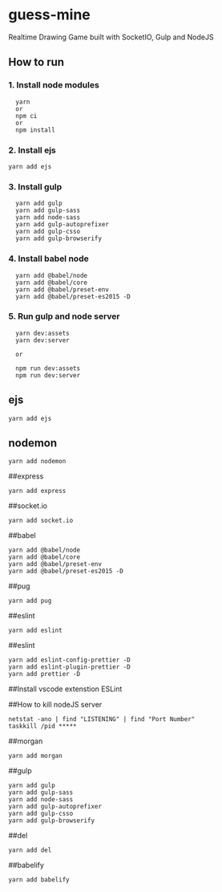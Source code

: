 # guess-mine
Realtime Drawing Game built with SocketIO, Gulp and NodeJS

## How to run
### 1. Install node modules
```
  yarn 
  or
  npm ci
  or
  npm install
```
### 2. Install ejs
```
yarn add ejs
```

### 3. Install gulp
```
  yarn add gulp
  yarn add gulp-sass
  yarn add node-sass
  yarn add gulp-autoprefixer
  yarn add gulp-csso
  yarn add gulp-browserify
```
### 4. Install babel node
```
  yarn add @babel/node
  yarn add @babel/core
  yarn add @babel/preset-env
  yarn add @babel/preset-es2015 -D
```
### 5. Run gulp and node server
```
  yarn dev:assets
  yarn dev:server

  or

  npm run dev:assets
  npm run dev:server
```

## ejs
```
yarn add ejs
```

## nodemon
```
yarn add nodemon
```

##express
```
yarn add express
```

##socket.io
```
yarn add socket.io
```

##babel
```
yarn add @babel/node
yarn add @babel/core
yarn add @babel/preset-env
yarn add @babel/preset-es2015 -D
```

##pug
```
yarn add pug
```

##eslint
```
yarn add eslint
```

##eslint
```
yarn add eslint-config-prettier -D
yarn add eslint-plugin-prettier -D
yarn add prettier -D
```

##Install vscode extenstion ESLint

##How to kill nodeJS server
```
netstat -ano | find "LISTENING" | find "Port Number"
taskkill /pid *****
```

##morgan
```
yarn add morgan
```

##gulp
```
yarn add gulp
yarn add gulp-sass
yarn add node-sass
yarn add gulp-autoprefixer
yarn add gulp-csso
yarn add gulp-browserify
```

##del
```
yarn add del
```

##babelify
```
yarn add babelify
```